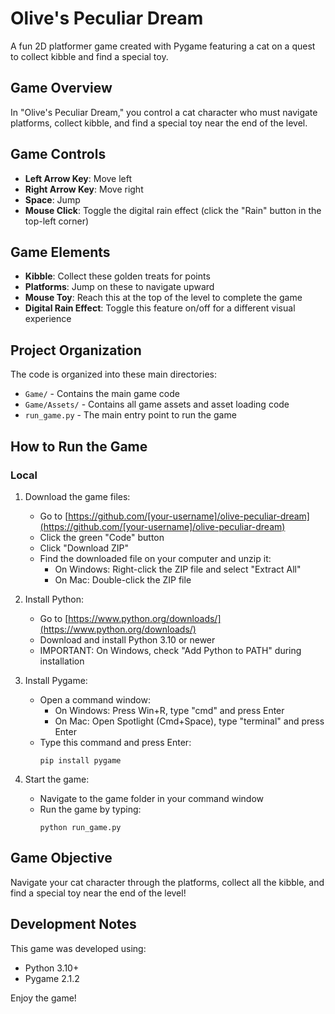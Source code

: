 
# Olive's Peculiar Dream

A fun 2D platformer game created with Pygame featuring a cat on a quest to collect kibble and find a special toy.

## Game Overview

In "Olive's Peculiar Dream," you control a cat character who must navigate platforms, collect kibble, and find a special toy near the end of the level.

## Game Controls

- **Left Arrow Key**: Move left
- **Right Arrow Key**: Move right  
- **Space**: Jump
- **Mouse Click**: Toggle the digital rain effect (click the "Rain" button in the top-left corner)

## Game Elements

- **Kibble**: Collect these golden treats for points
- **Platforms**: Jump on these to navigate upward
- **Mouse Toy**: Reach this at the top of the level to complete the game
- **Digital Rain Effect**: Toggle this feature on/off for a different visual experience

## Project Organization

The code is organized into these main directories:
- `Game/` - Contains the main game code
- `Game/Assets/` - Contains all game assets and asset loading code
- `run_game.py` - The main entry point to run the game

## How to Run the Game

### Local

1. Download the game files:
   - Go to [https://github.com/[your-username]/olive-peculiar-dream](https://github.com/[your-username]/olive-peculiar-dream)
   - Click the green "Code" button
   - Click "Download ZIP"
   - Find the downloaded file on your computer and unzip it:
     - On Windows: Right-click the ZIP file and select "Extract All"
     - On Mac: Double-click the ZIP file

2. Install Python:
   - Go to [https://www.python.org/downloads/](https://www.python.org/downloads/)
   - Download and install Python 3.10 or newer
   - IMPORTANT: On Windows, check "Add Python to PATH" during installation

3. Install Pygame:
   - Open a command window:
     - On Windows: Press Win+R, type "cmd" and press Enter
     - On Mac: Open Spotlight (Cmd+Space), type "terminal" and press Enter
   - Type this command and press Enter:
     ```
     pip install pygame
     ```

4. Start the game:
   - Navigate to the game folder in your command window
   - Run the game by typing:
     ```
     python run_game.py
     ```

## Game Objective

Navigate your cat character through the platforms, collect all the kibble, and find a special toy near the end of the level!

## Development Notes

This game was developed using:
- Python 3.10+
- Pygame 2.1.2

Enjoy the game!

